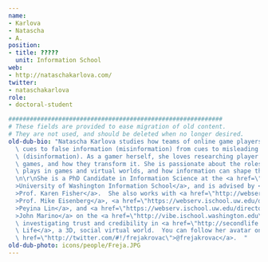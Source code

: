 ```yaml
---
name:
- Karlova
- Natascha
- A.
position:
- title: ?????
  unit: Information School
web:
- http://nataschakarlova.com/
twitter:
- nataschakarlova
role:
- doctoral-student

############################################################
# These fields are provided to ease migration of old content.
# They are not used, and should be deleted when no longer desired.
old-dub-bio: "Natascha Karlova studies how teams of online game players distinguish\
  \ cues to false information (misinformation) from cues to misleading information\
  \ (disinformation). As a gamer herself, she loves researching player practices around\
  \ games, and how they transform it. She is passionate about the roles that information\
  \ plays in games and virtual worlds, and how information can shape the user experience.\r\
  \n\r\nShe is a PhD Candidate in Information Science at the <a href=\"http://www.ischool.uw.edu\"\
  >University of Washington Information School</a>, and is advised by <a href=\"http://webserv.ischool.uw.edu/directory/faculty/detail.aspx?id=3248\"\
  >Prof. Karen Fisher</a>.  She also works with <a href=\"http://webserv.ischool.uw.edu/directory/faculty/detail.aspx?id=3116\"\
  >Prof. Mike Eisenberg</a>, <a href=\"https://webserv.ischool.uw.edu/directory/students/phd/profile.aspx?netid=pl3\"\
  >Peyina Lin</a>, and <a href=\"https://webserv.ischool.uw.edu/directory/students/phd/profile.aspx?netid=marinoj\"\
  >John Marino</a> on the <a href=\"http://vibe.ischool.washington.edu\">UW VIBE Project</a>\
  \ investigating trust and credibility in <a href=\"http://secondlife.com\">Second\
  \ Life</a>, a 3D, social virtual world.  You can follow her avatar on Twitter <a\
  \ href=\"http://twitter.com/#!/frejakrovac\">@frejakrovac</a>.  "
old-dub-photo: icons/people/Freja.JPG
---
```

